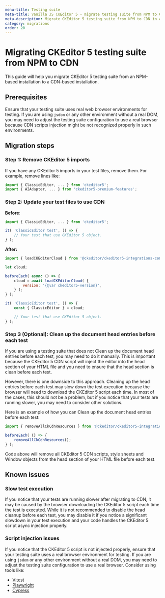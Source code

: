 ```yaml
---
menu-title: Testing suite
meta-title: Vanilla JS CKEditor 5 - migrate testing suite from NPM to CDN | CKEditor 5 documentation
meta-description: Migrate CKEditor 5 testing suite from NPM to CDN in a few simple steps. Learn how to install CKEditor 5 testing suite in your project using the CDN.
category: migrations
order: 20
---
```


# Migrating CKEditor&nbsp;5 testing suite from NPM to CDN

This guide will help you migrate CKEditor&nbsp;5 testing suite from an NPM-based installation to a CDN-based installation.

## Prerequisites

Ensure that your testing suite uses real web browser environments for testing. If you are using `jsdom` or any other environment without a real DOM, you may need to adjust the testing suite configuration to use a real browser because CDN scripts injection might be not recognized properly in such environments.

## Migration steps

### Step 1: Remove CKEditor&nbsp;5 imports

If you have any CKEditor 5 imports in your test files, remove them. For example, remove lines like:

```javascript
import { ClassicEditor, ... } from 'ckeditor5';
import { AIAdapter, ... } from 'ckeditor5-premium-features';
```

### Step 2: Update your test files to use CDN

**Before:**

```javascript
import { ClassicEditor, ... } from 'ckeditor5';

it( 'ClassicEditor test', () => {
	// Your test that use CKEditor 5 object.
} );
```

**After:**

```javascript
import { loadCKEditorCloud } from '@ckeditor/ckeditor5-integrations-common';

let cloud;

beforeEach( async () => {
	cloud = await loadCKEditorCloud( {
		version: '{@var ckeditor5-version}',
	} );
} );

it( 'ClassicEditor test', () => {
	const { ClassicEditor } = cloud;

	// Your test that use CKEditor 5 object.
} );
```

### Step 3 (Optional): Clean up the document head entries before each test

If you are using a testing suite that does not Clean up the document head entries before each test, you may need to do it manually. This is important because the CKEditor&nbsp;5 CDN script will inject the editor into the head section of your HTML file and you need to ensure that the head section is clean before each test.

However, there is one downside to this approach. Cleaning up the head entries before each test may slow down the test execution because the browser will need to download the CKEditor&nbsp;5 script each time. In most of the cases, this should not be a problem, but if you notice that your tests are running slower, you may need to consider other solutions.

Here is an example of how you can Clean up the document head entries before each test:

```javascript
import { removeAllCkCdnResources } from '@ckeditor/ckeditor5-integrations-common/test-utils';

beforeEach( () => {
	removeAllCkCdnResources();
} );
```

Code above will remove all CKEditor&nbsp;5 CDN scripts, style sheets and Window objects from the head section of your HTML file before each test.

## Known issues

### Slow test execution

If you notice that your tests are running slower after migrating to CDN, it may be caused by the browser downloading the CKEditor&nbsp;5 script each time the test is executed. While it is not recommended to disable the head cleanup before each test, you may disable it if you notice a significant slowdown in your test execution and your code handles the CKEditor&nbsp;5 script async injection properly.

### Script injection issues

If you notice that the CKEditor&nbsp;5 script is not injected properly, ensure that your testing suite uses a real browser environment for testing. If you are using `jsdom` or any other environment without a real DOM, you may need to adjust the testing suite configuration to use a real browser. Consider using tools like:

* [Vitest](https://vitest.dev/)
* [Playwright](https://playwright.dev/)
* [Cypress](https://www.cypress.io/)
